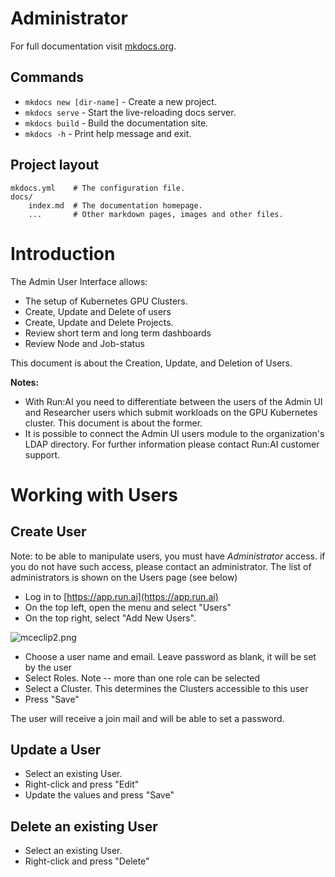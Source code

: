 # Administrator

For full documentation visit [mkdocs.org](https://www.mkdocs.org).

## Commands

* `mkdocs new [dir-name]` - Create a new project.
* `mkdocs serve` - Start the live-reloading docs server.
* `mkdocs build` - Build the documentation site.
* `mkdocs -h` - Print help message and exit.

## Project layout

    mkdocs.yml    # The configuration file.
    docs/
        index.md  # The documentation homepage.
        ...       # Other markdown pages, images and other files.


# Introduction

The Admin User Interface allows:

*   The setup of Kubernetes GPU Clusters.
*   Create, Update and Delete of users
*   Create, Update and Delete Projects.
*   Review short term and long term dashboards
*   Review Node and Job-status

This document is about the Creation, Update, and Deletion of Users.

**Notes:**

*   With Run:AI you need to differentiate between the users of the Admin UI and Researcher users which submit workloads on the GPU Kubernetes cluster. This document is about the former.
*   It is possible to connect the Admin UI users module to the organization's LDAP directory. For further information please contact Run:AI customer support.

# Working with Users

## Create User

Note: to be able to manipulate users, you must have _Administrator_ access. if you do not have such access, please contact an administrator. The list of administrators is shown on the Users page (see below)

*   Log in to [https://app.run.ai](https://app.run.ai)
*   On the top left, open the menu and select "Users"
*   On the top right, select "Add New Users".

![mceclip2.png](/hc/article_attachments/360008635560/mceclip2.png)

*   Choose a user name and email. Leave password as blank, it will be set by the user
*   Select Roles. Note -- more than one role can be selected
*   Select a Cluster. This determines the Clusters accessible to this user
*   Press "Save"

The user will receive a join mail and will be able to set a password. 

## Update a User

*   Select an existing User. 
*   Right-click and press "Edit"
*   Update the values and press "Save"

## Delete an existing User

*   Select an existing User. 
*   Right-click and press "Delete"